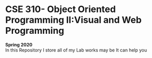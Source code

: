 # CSE 310- Object Oriented Programming II:Visual and Web Programming
**Spring 2020**
<br>
In this Repository I store all of my Lab works may be It can help you

